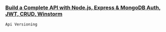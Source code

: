 ### [Build a Complete API with Node.js, Express & MongoDB  Auth, JWT, CRUD, Winstorm](https://youtu.be/EMv8pc5Xo88?si=RJfc8kHPmSXOPtzY)
    Api Versioning
